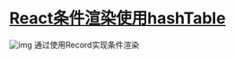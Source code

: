 # [React条件渲染使用hashTable](https://www.lloydatkinson.net/posts/2022/react-conditional-rendering-with-type-safety-and-exhaustive-checking/)

![img](https://d33wubrfki0l68.cloudfront.net/6740b30f09f397cb294fb835a0f3b913ab04b039/c7b96/assets/blog/react-conditional-rendering-with-type-safety-and-exhaustive-checking-4.png)
通过使用Record实现条件渲染
